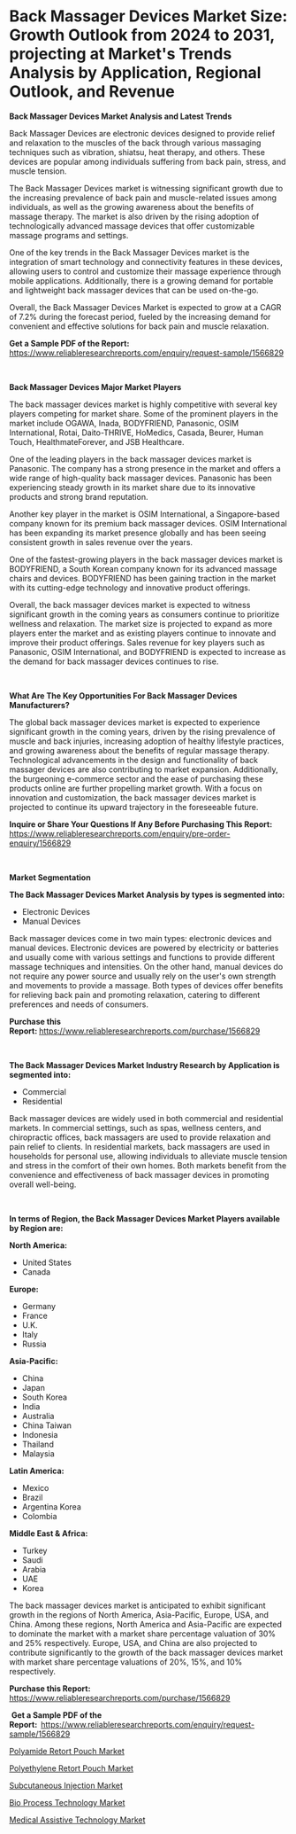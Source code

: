 <p><h1>Back Massager Devices Market Size: Growth Outlook from 2024 to 2031, projecting at Market's Trends Analysis by Application, Regional Outlook, and Revenue</h1></p><p><strong>Back Massager Devices Market Analysis and Latest Trends</strong></p>
<p><p>Back Massager Devices are electronic devices designed to provide relief and relaxation to the muscles of the back through various massaging techniques such as vibration, shiatsu, heat therapy, and others. These devices are popular among individuals suffering from back pain, stress, and muscle tension.</p><p>The Back Massager Devices market is witnessing significant growth due to the increasing prevalence of back pain and muscle-related issues among individuals, as well as the growing awareness about the benefits of massage therapy. The market is also driven by the rising adoption of technologically advanced massage devices that offer customizable massage programs and settings.</p><p>One of the key trends in the Back Massager Devices market is the integration of smart technology and connectivity features in these devices, allowing users to control and customize their massage experience through mobile applications. Additionally, there is a growing demand for portable and lightweight back massager devices that can be used on-the-go.</p><p>Overall, the Back Massager Devices Market is expected to grow at a CAGR of 7.2% during the forecast period, fueled by the increasing demand for convenient and effective solutions for back pain and muscle relaxation.</p></p>
<p><strong>Get a Sample PDF of the Report:&nbsp;</strong> <a href="https://www.reliableresearchreports.com/enquiry/request-sample/1566829">https://www.reliableresearchreports.com/enquiry/request-sample/1566829</a></p>
<p>&nbsp;</p>
<p><strong>Back Massager Devices Major Market Players</strong></p>
<p><p>The back massager devices market is highly competitive with several key players competing for market share. Some of the prominent players in the market include OGAWA, Inada, BODYFRIEND, Panasonic, OSIM International, Rotai, Daito-THRIVE, HoMedics, Casada, Beurer, Human Touch, HealthmateForever, and JSB Healthcare.</p><p>One of the leading players in the back massager devices market is Panasonic. The company has a strong presence in the market and offers a wide range of high-quality back massager devices. Panasonic has been experiencing steady growth in its market share due to its innovative products and strong brand reputation.</p><p>Another key player in the market is OSIM International, a Singapore-based company known for its premium back massager devices. OSIM International has been expanding its market presence globally and has been seeing consistent growth in sales revenue over the years.</p><p>One of the fastest-growing players in the back massager devices market is BODYFRIEND, a South Korean company known for its advanced massage chairs and devices. BODYFRIEND has been gaining traction in the market with its cutting-edge technology and innovative product offerings.</p><p>Overall, the back massager devices market is expected to witness significant growth in the coming years as consumers continue to prioritize wellness and relaxation. The market size is projected to expand as more players enter the market and as existing players continue to innovate and improve their product offerings. Sales revenue for key players such as Panasonic, OSIM International, and BODYFRIEND is expected to increase as the demand for back massager devices continues to rise.</p></p>
<p>&nbsp;</p>
<p><strong>What Are The Key Opportunities For Back Massager Devices Manufacturers?</strong></p>
<p><p>The global back massager devices market is expected to experience significant growth in the coming years, driven by the rising prevalence of muscle and back injuries, increasing adoption of healthy lifestyle practices, and growing awareness about the benefits of regular massage therapy. Technological advancements in the design and functionality of back massager devices are also contributing to market expansion. Additionally, the burgeoning e-commerce sector and the ease of purchasing these products online are further propelling market growth. With a focus on innovation and customization, the back massager devices market is projected to continue its upward trajectory in the foreseeable future.</p></p>
<p><strong>Inquire or Share Your Questions If Any Before Purchasing This Report:</strong> <a href="https://www.reliableresearchreports.com/enquiry/pre-order-enquiry/1566829">https://www.reliableresearchreports.com/enquiry/pre-order-enquiry/1566829</a></p>
<p>&nbsp;</p>
<p><strong>Market Segmentation</strong></p>
<p><strong>The Back Massager Devices Market Analysis by types is segmented into:</strong></p>
<p><ul><li>Electronic Devices</li><li>Manual Devices</li></ul></p>
<p><p>Back massager devices come in two main types: electronic devices and manual devices. Electronic devices are powered by electricity or batteries and usually come with various settings and functions to provide different massage techniques and intensities. On the other hand, manual devices do not require any power source and usually rely on the user's own strength and movements to provide a massage. Both types of devices offer benefits for relieving back pain and promoting relaxation, catering to different preferences and needs of consumers.</p></p>
<p><strong>Purchase this Report:&nbsp;</strong><a href="https://www.reliableresearchreports.com/purchase/1566829">https://www.reliableresearchreports.com/purchase/1566829</a></p>
<p>&nbsp;</p>
<p><strong>The Back Massager Devices Market Industry Research by Application is segmented into:</strong></p>
<p><ul><li>Commercial</li><li>Residential</li></ul></p>
<p><p>Back massager devices are widely used in both commercial and residential markets. In commercial settings, such as spas, wellness centers, and chiropractic offices, back massagers are used to provide relaxation and pain relief to clients. In residential markets, back massagers are used in households for personal use, allowing individuals to alleviate muscle tension and stress in the comfort of their own homes. Both markets benefit from the convenience and effectiveness of back massager devices in promoting overall well-being.</p></p>
<p>&nbsp;</p>
<p><strong>In terms of Region, the Back Massager Devices Market Players available by Region are:</strong></p>
<p>
    <p> <strong> North America: </strong>
        <ul>
            <li>United States</li>
            <li>Canada</li>
        </ul>
        </p> 
    <p> <strong> Europe: </strong>
        <ul>
            <li>Germany</li>
            <li>France</li>
            <li>U.K.</li>
            <li>Italy</li>
            <li>Russia</li>
        </ul>
        </p> 
    <p> <strong> Asia-Pacific: </strong>
        <ul>
            <li>China</li>
            <li>Japan</li>
            <li>South Korea</li>
            <li>India</li>
            <li>Australia</li>
            <li>China Taiwan</li>
            <li>Indonesia</li>
            <li>Thailand</li>
            <li>Malaysia</li>
        </ul>
        </p> 
    <p> <strong> Latin America: </strong>
        <ul>
            <li>Mexico</li>
            <li>Brazil</li>
            <li>Argentina Korea</li>
            <li>Colombia</li>
        </ul>
        </p> 
    <p> <strong> Middle East & Africa: </strong>
        <ul>
            <li>Turkey</li>
            <li>Saudi</li>
            <li>Arabia</li>
            <li>UAE</li>
            <li>Korea</li>
        </ul>
    </p>
    </p>
<p><p>The back massager devices market is anticipated to exhibit significant growth in the regions of North America, Asia-Pacific, Europe, USA, and China. Among these regions, North America and Asia-Pacific are expected to dominate the market with a market share percentage valuation of 30% and 25% respectively. Europe, USA, and China are also projected to contribute significantly to the growth of the back massager devices market with market share percentage valuations of 20%, 15%, and 10% respectively.</p></p>
<p><strong>Purchase this Report: </strong><a href="https://www.reliableresearchreports.com/purchase/1566829">https://www.reliableresearchreports.com/purchase/1566829</a></p>
<p>&nbsp;<strong>Get a Sample PDF of the Report:&nbsp;&nbsp;</strong><a href="https://www.reliableresearchreports.com/enquiry/request-sample/1566829">https://www.reliableresearchreports.com/enquiry/request-sample/1566829</a></p>
<p><strong></strong></p>
<p><p><a href="https://github.com/gdfhhhj/Market-Research-Report-List-3/blob/main/polyamide-retort-pouch-market.md">Polyamide Retort Pouch Market</a></p><p><a href="https://github.com/RichRobinson5/Market-Research-Report-List-3/blob/main/polyethylene-retort-pouch-market.md">Polyethylene Retort Pouch Market</a></p><p><a href="https://medium.com/@evertkohler82/subcutaneous-injection-market-report-reveals-the-latest-trends-and-growth-opportunities-of-this-8acba671deb9">Subcutaneous Injection Market</a></p><p><a href="https://medium.com/@entelabrahimi1961/bio-process-technology-market-exploring-market-share-market-trends-and-future-growth-edfd4dd60029">Bio Process Technology Market</a></p><p><a href="https://medium.com/@marcoshoppe2023/medical-assistive-technology-market-share-evolution-and-market-growth-trends-2024-2031-b0bf062a03cd">Medical Assistive Technology Market</a></p></p>